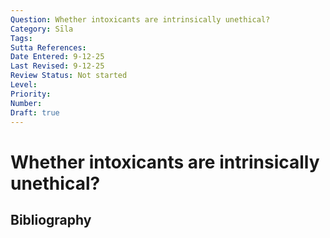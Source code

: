 ```yaml
---
Question: Whether intoxicants are intrinsically unethical?
Category: Sīla
Tags: 
Sutta References: 
Date Entered: 9-12-25
Last Revised: 9-12-25
Review Status: Not started
Level: 
Priority: 
Number: 
Draft: true
---
```


# Whether intoxicants are intrinsically unethical?

## Bibliography

<!-- 

Notes:



-->